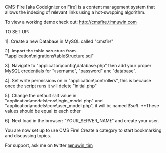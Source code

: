 CMS-Fire [aka CodeIgniter on Fire] is a content management system that allows the indexing of relevant links using a hot-swapping algorithm.

To view a working demo check out: http://cmsfire.timnuwin.com


TO SET UP:


1].  Create a new Database in MySQL called "cmsfire"

2].  Import the table scructure from "\application\migrations\tableStructure.sql"

3].  Navigate to "application\config\database.php" then add your proper MySQL credentials for "username", "password" and "database".

4].  Set write permissions on in "application\controllers\", this is because once the script runs it will delete "initial.php"

5].  Change the default salt value in "application\models\core\login_model.php" and "application\models\core\user_model.php", it will be named <i>$salt</i>.  **These values should be equal to each other

6].  Next load in the browser: "YOUR_SERVER_NAME" and create your user.


You are now set up to use CMS Fire!  Create a category to start bookmarking and discussing topics.


For support, ask me on twitter <a href="https://twitter.com/nuwin_tim">@nuwin_tim</a>